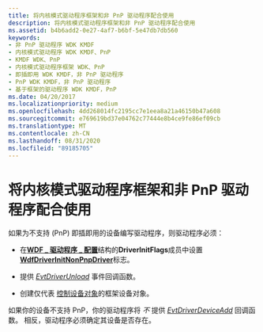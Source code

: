 ```yaml
---
title: 将内核模式驱动程序框架和非 PnP 驱动程序配合使用
description: 将内核模式驱动程序框架和非 PnP 驱动程序配合使用
ms.assetid: b4b6add2-0e27-4af7-b6bf-5e47db7db560
keywords:
- 非 PnP 驱动程序 WDK KMDF
- 内核模式驱动程序 WDK KMDF、PnP
- KMDF WDK、PnP
- 内核模式驱动程序框架 WDK、PnP
- 即插即用 WDK KMDF，非 PnP 驱动程序
- PnP WDK KMDF，非 PnP 驱动程序
- 基于框架的驱动程序 WDK KMDF，PnP
ms.date: 04/20/2017
ms.localizationpriority: medium
ms.openlocfilehash: 4dd268014fc2195cc7e1eea8a21a46150b47a608
ms.sourcegitcommit: e769619bd37e04762c77444e8b4ce9fe86ef09cb
ms.translationtype: MT
ms.contentlocale: zh-CN
ms.lasthandoff: 08/31/2020
ms.locfileid: "89185705"
---
```

# <a name="using-kernel-mode-driver-framework-with-non-pnp-drivers"></a>将内核模式驱动程序框架和非 PnP 驱动程序配合使用





如果为不支持 (PnP) 即插即用的设备编写驱动程序，则驱动程序必须：

-   在[**WDF \_ 驱动程序 \_ 配置**](/windows-hardware/drivers/ddi/wdfdriver/ns-wdfdriver-_wdf_driver_config)结构的**DriverInitFlags**成员中设置[**WdfDriverInitNonPnpDriver**](/windows-hardware/drivers/ddi/wdfdriver/ne-wdfdriver-_wdf_driver_init_flags)标志。

-   提供 [*EvtDriverUnload*](/windows-hardware/drivers/ddi/wdfdriver/nc-wdfdriver-evt_wdf_driver_unload) 事件回调函数。

-   创建仅代表 [控制设备对象](using-control-device-objects.md)的框架设备对象。

如果你的设备不支持 PnP，你的驱动程序将 *不* 提供 [*EvtDriverDeviceAdd*](/windows-hardware/drivers/ddi/wdfdriver/nc-wdfdriver-evt_wdf_driver_device_add) 回调函数。 相反，驱动程序必须确定其设备是否存在。

 

